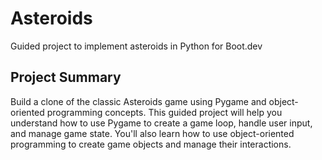 # Asteroids

Guided project to implement asteroids in Python for Boot.dev

## Project Summary

Build a clone of the classic Asteroids game using Pygame and object-oriented programming concepts. This guided project will help you understand how to use Pygame to create a game loop, handle user input, and manage game state. You'll also learn how to use object-oriented programming to create game objects and manage their interactions.
